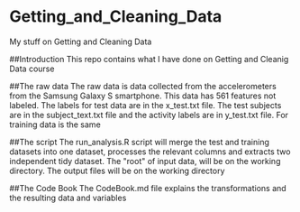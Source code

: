 Getting_and_Cleaning_Data
=========================

My stuff on Getting and Cleaning Data 


##Introduction
This repo contains what I have done on Getting and Cleanig Data course


##The raw data
The raw data is data collected from the accelerometers from the Samsung Galaxy S smartphone.
This data has 561 features not labeled. The labels for test data are in the x_test.txt file.
The test subjects are in the subject_text.txt file and the activity labels are in y_test.txt file.
For training data is the same

##The script
The run_analysis.R script will merge the test and training datasets into one dataset, processes the
relevant columns and extracts two independent tidy dataset.
The "root" of input data, will be on the working directory.
The output files will be on the working directory

##The Code Book
The CodeBook.md file explains the transformations and the resulting data and variables


